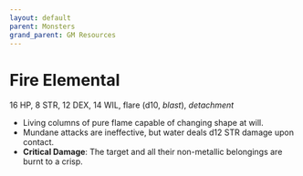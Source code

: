 ```yaml
---
layout: default
parent: Monsters
grand_parent: GM Resources
---
```


# Fire Elemental

16 HP, 8 STR, 12 DEX, 14 WIL, flare (d10, _blast_), _detachment_

- Living columns of pure flame capable of changing shape at will.
- Mundane attacks are ineffective, but water deals d12 STR damage upon contact.
- **Critical Damage**: The target and all their non-metallic belongings are burnt to a crisp.